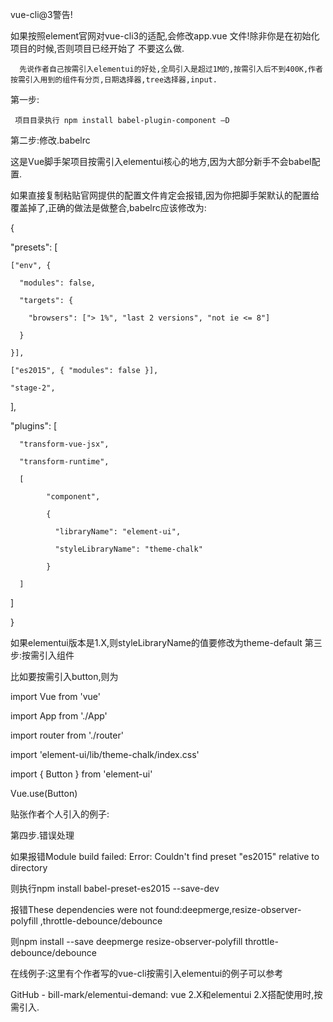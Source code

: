 vue-cli@3警告!

如果按照element官网对vue-cli3的适配,会修改app.vue 文件!除非你是在初始化项目的时候,否则项目已经开始了 不要这么做.

      先说作者自己按需引入elementui的好处,全局引入是超过1M的,按需引入后不到400K,作者按需引入用到的组件有分页,日期选择器,tree选择器,input.

第一步:

     项目目录执行 npm install babel-plugin-component –D

第二步:修改.babelrc

这是Vue脚手架项目按需引入elementui核心的地方,因为大部分新手不会babel配置.

如果直接复制粘贴官网提供的配置文件肯定会报错,因为你把脚手架默认的配置给覆盖掉了,正确的做法是做整合,babelrc应该修改为:

{

  "presets": [

    ["env", {

      "modules": false,

      "targets": {

        "browsers": ["> 1%", "last 2 versions", "not ie <= 8"]

      }

    }],

    ["es2015", { "modules": false }],

    "stage-2",



  ],

  "plugins": [

      "transform-vue-jsx",

      "transform-runtime",

      [

            "component",

            {

              "libraryName": "element-ui",

              "styleLibraryName": "theme-chalk"

            }

      ]

  ]

}




如果elementui版本是1.X,则styleLibraryName的值要修改为theme-default
第三步:按需引入组件

比如要按需引入button,则为

  import Vue from 'vue' 

  import App from './App' 

  import router from './router'

  import 'element-ui/lib/theme-chalk/index.css' 

import { Button } from 'element-ui'

   Vue.use(Button)

  贴张作者个人引入的例子:




第四步.错误处理

如果报错Module build failed: Error: Couldn't find preset "es2015" relative to directory

 则执行npm install babel-preset-es2015 --save-dev

报错These dependencies were not found:deepmerge,resize-observer-polyfill ,throttle-debounce/debounce

则npm install --save deepmerge resize-observer-polyfill throttle-debounce/debounce

在线例子:这里有个作者写的vue-cli按需引入elementui的例子可以参考

GitHub - bill-mark/elementui-demand: vue 2.X和elementui 2.X搭配使用时,按需引入.